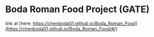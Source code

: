 # Boda Roman Food Project (GATE)

 link at [here: https://chenboda01.github.io/Boda_Roman_Food](https://chenboda01.github.io/Boda_Roman_Food/#/) 
